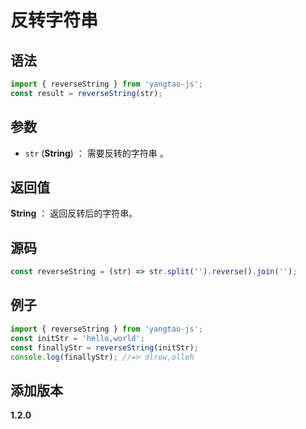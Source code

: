 # 反转字符串

## 语法

```js
import { reverseString } from 'yangtao-js';
const result = reverseString(str);
```

## 参数

- `str` (**String**) ： 需要反转的字符串 。

## 返回值

**String** ： 返回反转后的字符串。

## 源码

```js
const reverseString = (str) => str.split('').reverse().join('');
```

## 例子

```js
import { reverseString } from 'yangtao-js';
const initStr = 'hello,world';
const finallyStr = reverseString(initStr);
console.log(finallyStr); //=> dlrow,olleh
```

## 添加版本

**1.2.0**
